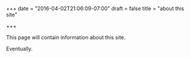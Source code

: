 +++
date = "2016-04-02T21:06:09-07:00"
draft = false
title = "about this site"

+++

This page will contain information about this site.

Eventually.

